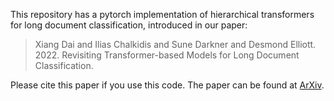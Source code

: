 This repository has a pytorch implementation of hierarchical transformers for long document classification, introduced in our paper:

> Xiang Dai and Ilias Chalkidis and Sune Darkner and Desmond Elliott. 2022. Revisiting Transformer-based Models for Long Document Classification.

Please cite this paper if you use this code. The paper can be found at <a href="https://arxiv.org/abs/2204.06683">ArXiv</a>.
